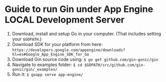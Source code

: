 # Guide to run Gin under App Engine LOCAL Development Server

1. Download, install and setup Go in your computer. (That includes setting your `$GOPATH`.)
2. Download SDK for your platform from here: `https://developers.google.com/appengine/downloads?hl=es#Google_App_Engine_SDK_for_Go`
3. Download Gin source code using: `$ go get github.com/gin-gonic/gin`
4. Navigate to examples folder: `$ cd $GOPATH/src/github.com/gin-gonic/gin/_examples/`
5. Run it: `$ goapp serve app-engine/`
